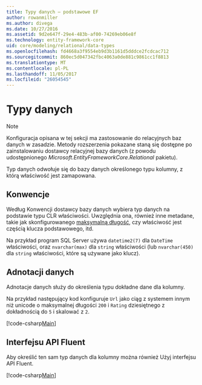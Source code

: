 ```yaml
---
title: Typy danych — podstawowe EF
author: rowanmiller
ms.author: divega
ms.date: 10/27/2016
ms.assetid: 9d2e647f-29e4-483b-af00-74269eb06e8f
ms.technology: entity-framework-core
uid: core/modeling/relational/data-types
ms.openlocfilehash: fd4668a3f9554eb9d3b1161d5dddce2fcdcac712
ms.sourcegitcommit: 860ec5d047342fbc4063a0de881c9861cc1f8813
ms.translationtype: MT
ms.contentlocale: pl-PL
ms.lasthandoff: 11/05/2017
ms.locfileid: "26054545"
---
```

# <a name="data-types"></a>Typy danych

> [!NOTE]  
> Konfiguracja opisana w tej sekcji ma zastosowanie do relacyjnych baz danych w zasadzie. Metody rozszerzenia pokazane staną się dostępne po zainstalowaniu dostawcy relacyjnej bazy danych (z powodu udostępnionego *Microsoft.EntityFrameworkCore.Relational* pakietu).

Typ danych odwołuje się do bazy danych określonego typu kolumny, z którą właściwość jest zamapowana.

## <a name="conventions"></a>Konwencje

Według Konwencji dostawcy bazy danych wybiera typ danych na podstawie typu CLR właściwości. Uwzględnia ona, również inne metadane, takie jak skonfigurowanego [maksymalną długość](../max-length.md), czy właściwość jest częścią klucza podstawowego, itd.

Na przykład program SQL Server używa `datetime2(7)` dla `DateTime` właściwości, oraz `nvarchar(max)` dla `string` właściwości (lub `nvarchar(450)` dla `string` właściwości, które są używane jako klucz).

## <a name="data-annotations"></a>Adnotacji danych

Adnotacje danych służy do określenia typu dokładne dane dla kolumny.

Na przykład następujący kod konfiguruje `Url` jako ciąg z systemem innym niż unicode o maksymalnej długości `200` i `Rating` dziesiętnego z dokładnością do `5` i skalować z `2`.

[!code-csharp[Main](../../../../samples/core/Modeling/DataAnnotations/Samples/Relational/DataType.cs?name=Entities&highlight=4,6)]

## <a name="fluent-api"></a>Interfejsu API Fluent

Aby określić ten sam typ danych dla kolumny można również Użyj interfejsu API Fluent.

[!code-csharp[Main](../../../../samples/core/Modeling/FluentAPI/Samples/Relational/DataType.cs?name=Model&highlight=9-10)]
